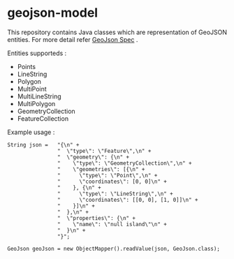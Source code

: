 # geojson-model

This repository contains Java classes which are representation of GeoJSON entities. For more detail refer [GeoJson Spec](http://geojson.org/geojson-spec.html) .


Entities supporteds :

* Points
* LineString
* Polygon
* MultiPoint
* MultiLineString
* MultiPolygon
* GeometryCollection
* FeatureCollection

Example usage :

```
String json =   "{\n" +
                "  \"type\": \"Feature\",\n" +
                "  \"geometry\": {\n" +
                "    \"type\": \"GeometryCollection\",\n" +
                "    \"geometries\": [{\n" +
                "      \"type\": \"Point\",\n" +
                "      \"coordinates\": [0, 0]\n" +
                "    }, {\n" +
                "      \"type\": \"LineString\",\n" +
                "      \"coordinates\": [[0, 0], [1, 0]]\n" +
                "    }]\n" +
                "  },\n" +
                "  \"properties\": {\n" +
                "    \"name\": \"null island\"\n" +
                "  }\n" +
                "}";
               
GeoJson geoJson = new ObjectMapper().readValue(json, GeoJson.class);
```
